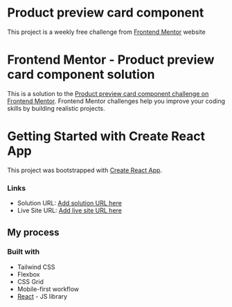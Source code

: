 # Product preview card component

This project is a weekly free challenge from [Frontend Mentor](https://www.frontendmentor.io/challenges/product-preview-card-component-GO7UmttRfa) website

# Frontend Mentor - Product preview card component solution

This is a solution to the [Product preview card component challenge on Frontend Mentor](https://www.frontendmentor.io/challenges/product-preview-card-component-GO7UmttRfa). Frontend Mentor challenges help you improve your coding skills by building realistic projects.

# Getting Started with Create React App

This project was bootstrapped with [Create React App](https://github.com/facebook/create-react-app).

### Links

- Solution URL: [Add solution URL here](https://your-solution-url.com)
- Live Site URL: [Add live site URL here](https://your-live-site-url.com)

## My process

### Built with

- Tailwind CSS
- Flexbox
- CSS Grid
- Mobile-first workflow
- [React](https://reactjs.org/) - JS library
